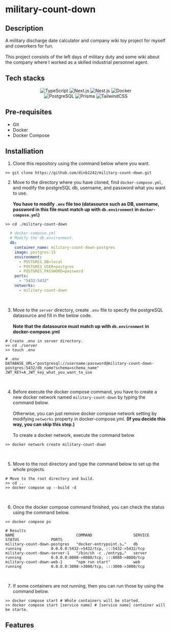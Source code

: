 # military-count-down


## Description
A military discharge date calculator and company wiki toy project for myself and coworkers for fun.
<br/><br/>
This project consists of the left days of military duty and some wiki about the company where I worked as a skilled
industrial personnel agent.

## Tech stacks

<div align="center">
  <img alt="TypeScript" src ="https://img.shields.io/badge/TypeScript-3178C6.svg?&style=for-the-badge&logo=TypeScript&logoColor=white"/>
  <img alt="Next.js" src ="https://img.shields.io/badge/Next.js-000000.svg?&style=for-the-badge&logo=Next.js&logoColor=white"/>
  <img alt="Nest.js" src ="https://img.shields.io/badge/NestJS-E0234E.svg?&style=for-the-badge&logo=NestJS&logoColor=white"/>
  <img alt="Docker" src ="https://img.shields.io/badge/Docker-2496ED.svg?&style=for-the-badge&logo=Docker&logoColor=white"/>
  <br/>
  <img alt="PostgreSQL" src ="https://img.shields.io/badge/PostgreSQL-4169E1.svg?&style=for-the-badge&logo=PostgreSQL&logoColor=white"/>
  <img alt="Prisma" src ="https://img.shields.io/badge/Prisma-2D3748.svg?&style=for-the-badge&logo=Prisma&logoColor=white"/>
  <img alt="TailwindCSS" src ="https://img.shields.io/badge/TailwindCSS-06B6D4.svg?&style=for-the-badge&logo=TailwindCSS&logoColor=white"/>


</div>

## Pre-requisites
- Git
- Docker
- Docker Compose

## Installiation
1. Clone this repository using the command below where you want.
```
>> git clone https://github.com/dinb1242/military-count-down.git
```

2. Move to the directory where you have cloned, find `docker-compose.yml`, and modify the postgreSQL db, username, and password what you want to use.
<br/><br/>
<b>You have to modify `.env` file too (datasource such as DB, username, password in this file must match up with `db.environment` in `docker-compose.yml`)</b>
```
>> cd ./military-count-down
```
```yaml
  # docker-compose.yml
  # Modify the db.environment.
  db:
    container_name: military-count-down-postgres
    image: postgres:15
    environment:
      - POSTGRES_DB=local
      - POSTGRES_USER=postgres
      - POSTGRES_PASSWORD=password
    ports:
      - "5432:5432"
    networks:
      - military-count-down
```
<br/>

3. Move to the `server` directory, create `.env` file to specify the postgreSQL datasource and fill in the below code.<br/><br/>
<b>Note that the datasource must match up with `db.environment` in docker-compose.yml</b>
```
# Create .env in server directory.
>> cd ./server
>> touch .env
```
```
# .env
DATABASE_URL="postgresql://username:password@military-count-down-postgres:5432/db_name?schema=schema_name"
JWT_KEY=A_JWT_key_what_you_want_to_use
``` 
<br/>

4. Before execute the docker compose command, you have to create a new docker network named `military-count-down` by typing the command below.<br/><br/>
Otherwise, you can just remove docker compose network setting by modifying `networks` property in docker-compose.yml. <b>(If you decide this way, you can skip this step.)</b><br/><br/>
To create a docker network, execute the command below.
```
>> docker network create military-count-down
```
<br/>

5. Move to the root directory and type the command below to set up the whole projects.
```
# Move to the root directory and build.
>> cd ..
>> docker compose up --build -d
```
<br/>

6. Once the docker compose command finished, you can check the status using the command below.
```
>> docker compose ps
```

```
# Results
NAME                           COMMAND                  SERVICE             STATUS              PORTS
military-count-down-postgres   "docker-entrypoint.s…"   db                  running             0.0.0.0:5432->5432/tcp, :::5432->5432/tcp
military-count-down-server-1   "/bin/sh -c ./entryp…"   server              running             0.0.0.0:8080->8080/tcp, :::8080->8080/tcp
military-count-down-web-1      "npm run start"          web                 running             0.0.0.0:3000->3000/tcp, :::3000->3000/tcp
```
<br/>

7. If some containers are not running, then you can run those by using the command below.
```
>> docker compose start # Whole containers will be started.
>> docker compose start [service name] # [service name] container will be starte.
```

## Features
